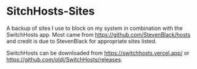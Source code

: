 # SitchHosts-Sites
A backup of sites I use to block on my system in combination with the SwitchHosts app. Most came from https://github.com/StevenBlack/hosts and credit is due to StevenBlack for appropriate sites listed.

SwitchHosts can be downloaded from https://switchhosts.vercel.app/ or https://github.com/oldj/SwitchHosts/releases.
